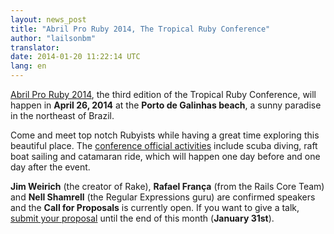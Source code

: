 ```yaml
---
layout: news_post
title: "Abril Pro Ruby 2014, The Tropical Ruby Conference"
author: "lailsonbm"
translator:
date: 2014-01-20 11:22:14 UTC
lang: en
---
```


[Abril Pro Ruby 2014](http://abrilproruby.com/), the third edition of
the Tropical Ruby Conference, will happen in **April 26, 2014** at the
**Porto de Galinhas beach**, a sunny paradise in the northeast of Brazil.

Come and meet top notch Rubyists while having a great time exploring this
beautiful place.
The [conference official activities](http://abrilproruby.com/en/conference/)
include scuba diving, raft boat sailing and catamaran ride, which will happen
one day before and one day after the event.

**Jim Weirich** (the creator of Rake), **Rafael França** (from the Rails Core
Team) and **Nell Shamrell** (the Regular Expressions guru) are confirmed
speakers and the **Call for Proposals** is currently open. If you want to
give a talk, [submit your proposal](http://cfp.abrilproruby.com/) until
the end of this month (**January 31st**).
